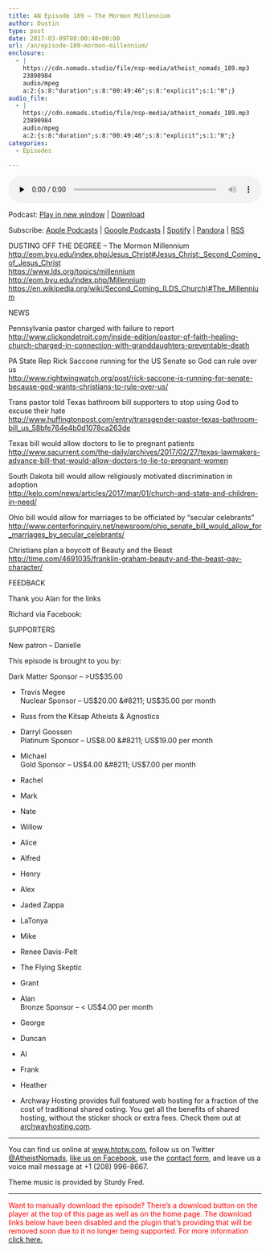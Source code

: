 ```yaml
---
title: AN Episode 189 – The Mormon Millennium
author: Dustin
type: post
date: 2017-03-09T08:00:40+00:00
url: /an/episode-189-mormon-millennium/
enclosure:
  - |
    https://cdn.nomads.studio/file/nsp-media/atheist_nomads_189.mp3
    23890984
    audio/mpeg
    a:2:{s:8:"duration";s:8:"00:49:46";s:8:"explicit";s:1:"0";}
audio_file:
  - |
    https://cdn.nomads.studio/file/nsp-media/atheist_nomads_189.mp3
    23890984
    audio/mpeg
    a:2:{s:8:"duration";s:8:"00:49:46";s:8:"explicit";s:1:"0";}
categories:
  - Episodes

---
```

<div itemscope itemtype="http://schema.org/AudioObject">
  <meta itemprop="name" content=" episode 189 &#8211; The Mormon Millennium" />
  
  <meta itemprop="uploadDate" content="2017-03-09T01:00:40-07:00" />
  
  <meta itemprop="encodingFormat" content="audio/mpeg" />
  
  <meta itemprop="duration" content="PT49M46S" />
  
  <meta itemprop="description" content="DUSTING OFF THE DEGREE - The Mormon Millennium
http://eom.byu.edu/index.php/Jesus_Christ#Jesus_Christ:_Second_Coming_of_Jesus_Christ
https://www.lds.org/topics/millennium
http://eom.byu.edu/index.php/Millennium
https://en.wikipedia.org/wiki/Second_Co..." />
  
  <meta itemprop="contentUrl" content="https://dts.podtrac.com/redirect.mp3/cdn.nomads.studio/file/nsp-media/atheist_nomads_189.mp3" />
  
  <meta itemprop="contentSize" content="22.8" />
  </p> 
  
  <div class="powerpress_player" id="powerpress_player_8452">
    <audio class="wp-audio-shortcode" id="audio-1469-196" preload="none" style="width: 100%;" controls="controls"><source type="audio/mpeg" src="https://dts.podtrac.com/redirect.mp3/cdn.nomads.studio/file/nsp-media/atheist_nomads_189.mp3?_=196" /><a href="https://dts.podtrac.com/redirect.mp3/cdn.nomads.studio/file/nsp-media/atheist_nomads_189.mp3">https://dts.podtrac.com/redirect.mp3/cdn.nomads.studio/file/nsp-media/atheist_nomads_189.mp3</a></audio>
  </div>
</div>

<p class="powerpress_links powerpress_links_mp3">
  Podcast: <a href="https://dts.podtrac.com/redirect.mp3/cdn.nomads.studio/file/nsp-media/atheist_nomads_189.mp3" class="powerpress_link_pinw" target="_blank" title="Play in new window" onclick="return powerpress_pinw('https://htotw.com/?powerpress_pinw=1469-podcast');" rel="nofollow">Play in new window</a> | <a href="https://dts.podtrac.com/redirect.mp3/cdn.nomads.studio/file/nsp-media/atheist_nomads_189.mp3" class="powerpress_link_d" title="Download" rel="nofollow" download="atheist_nomads_189.mp3">Download</a>
</p>

<p class="powerpress_links powerpress_subscribe_links">
  Subscribe: <a href="https://podcasts.apple.com/us/podcast/humanists-take-on-the-world/id530050098?mt=2&ls=1" class="powerpress_link_subscribe powerpress_link_subscribe_itunes" target="_blank" title="Subscribe on Apple Podcasts" rel="nofollow">Apple Podcasts</a> | <a href="https://www.google.com/podcasts?feed=aHR0cDovL2F0aGVpc3Rub21hZHMubGlic3luLmNvbS9yc3M%3D" class="powerpress_link_subscribe powerpress_link_subscribe_googleplay" target="_blank" title="Subscribe on Google Podcasts" rel="nofollow">Google Podcasts</a> | <a href="https://open.spotify.com/show/3LzK2xZGike6Tc1GEMtMbr?si=LieN9SNuTpq96smuaUsH8A" class="powerpress_link_subscribe powerpress_link_subscribe_spotify" target="_blank" title="Subscribe on Spotify" rel="nofollow">Spotify</a> | <a href="https://www.pandora.com/podcast/atheist-nomads/PC:10122?corr=62071012&part=ug" class="powerpress_link_subscribe powerpress_link_subscribe_pandora" target="_blank" title="Subscribe on Pandora" rel="nofollow">Pandora</a> | <a href="https://htotw.com/feed/podcast/" class="powerpress_link_subscribe powerpress_link_subscribe_rss" target="_blank" title="Subscribe via RSS" rel="nofollow">RSS</a>
</p>

DUSTING OFF THE DEGREE &#8211; The Mormon Millennium  
<a href="http://eom.byu.edu/index.php/Jesus_Christ#Jesus_Christ:_Second_Coming_of_Jesus_Christ" target="_blank" rel="noopener">http://eom.byu.edu/index.php/Jesus_Christ#Jesus_Christ:_Second_Coming_of_Jesus_Christ</a>  
<a href="https://www.lds.org/topics/millennium" target="_blank" rel="noopener">https://www.lds.org/topics/millennium</a>  
<a href="http://eom.byu.edu/index.php/Millennium" target="_blank" rel="noopener">http://eom.byu.edu/index.php/Millennium</a>  
<a href="https://en.wikipedia.org/wiki/Second_Coming_(LDS_Church)#The_Millennium" target="_blank" rel="noopener">https://en.wikipedia.org/wiki/Second_Coming_(LDS_Church)#The_Millennium</a>

NEWS

Pennsylvania pastor charged with failure to report  
<a href="http://www.clickondetroit.com/inside-edition/pastor-of-faith-healing-church-charged-in-connection-with-granddaughters-preventable-death" target="_blank" rel="noopener">http://www.clickondetroit.com/inside-edition/pastor-of-faith-healing-church-charged-in-connection-with-granddaughters-preventable-death</a>

PA State Rep Rick Saccone running for the US Senate so God can rule over us  
<a href="http://www.rightwingwatch.org/post/rick-saccone-is-running-for-senate-because-god-wants-christians-to-rule-over-us/" target="_blank" rel="noopener">http://www.rightwingwatch.org/post/rick-saccone-is-running-for-senate-because-god-wants-christians-to-rule-over-us/</a>

Trans pastor told Texas bathroom bill supporters to stop using God to excuse their hate  
<a href="http://www.huffingtonpost.com/entry/transgender-pastor-texas-bathroom-bill_us_58bfe764e4b0d1078ca263de" target="_blank" rel="noopener">http://www.huffingtonpost.com/entry/transgender-pastor-texas-bathroom-bill_us_58bfe764e4b0d1078ca263de</a>

Texas bill would allow doctors to lie to pregnant patients  
<a href="http://www.sacurrent.com/the-daily/archives/2017/02/27/texas-lawmakers-advance-bill-that-would-allow-doctors-to-lie-to-pregnant-women" target="_blank" rel="noopener">http://www.sacurrent.com/the-daily/archives/2017/02/27/texas-lawmakers-advance-bill-that-would-allow-doctors-to-lie-to-pregnant-women</a>

South Dakota bill would allow religiously motivated discrimination in adoption  
<a href="http://kelo.com/news/articles/2017/mar/01/church-and-state-and-children-in-need/" target="_blank" rel="noopener">http://kelo.com/news/articles/2017/mar/01/church-and-state-and-children-in-need/</a>

Ohio bill would allow for marriages to be officiated by “secular celebrants”  
<a href="http://www.centerforinquiry.net/newsroom/ohio_senate_bill_would_allow_for_marriages_by_secular_celebrants/" target="_blank" rel="noopener">http://www.centerforinquiry.net/newsroom/ohio_senate_bill_would_allow_for_marriages_by_secular_celebrants/</a>

Christians plan a boycott of Beauty and the Beast  
<a href="http://time.com/4691035/franklin-graham-beauty-and-the-beast-gay-character/" target="_blank" rel="noopener">http://time.com/4691035/franklin-graham-beauty-and-the-beast-gay-character/</a>

FEEDBACK

Thank you Alan for the links

Richard via Facebook:

SUPPORTERS

New patron &#8211; Danielle

This episode is brought to you by:

Dark Matter Sponsor &#8211; >US$35.00  
* Travis Megee  
Nuclear Sponsor &#8211; US$20.00 &#8211; US$35.00 per month  
* Russ from the Kitsap Atheists & Agnostics  
* Darryl Goossen  
Platinum Sponsor &#8211; US$8.00 &#8211; US$19.00 per month  
* Michael  
Gold Sponsor &#8211; US$4.00 &#8211; US$7.00 per month  
* Rachel  
* Mark  
* Nate  
* Willow  
* Alice  
* Alfred  
* Henry  
* Alex  
* Jaded Zappa  
* LaTonya  
* Mike  
* Renee Davis-Pelt  
* The Flying Skeptic  
* Grant  
* Alan  
Bronze Sponsor &#8211; < US$4.00 per month  
* George  
* Duncan  
* Al  
* Frank  
* Heather

* Archway Hosting provides full featured web hosting for a fraction of the cost of traditional shared osting. You get all the benefits of shared hosting, without the sticker shock or extra fees. Check them out at <a href="http://archwayhosting.com/" target="_blank" rel="noopener">archwayhosting.com</a>.

<hr width="500" />

You can find us online at <a href="https://www.htotw.com/" target="_blank" rel="noopener">www.htotw.com</a>, follow us on Twitter <a href="https://htotw.com/twitter" target="_blank" rel="noopener">@AtheistNomads</a>, <a href="https://htotw.com/facebook" target="_blank" rel="noopener">like us on Facebook</a>, use the [contact form](https://htotw.com/contact), and leave us a voice mail message at +1 (208) 996-8667.

Theme music is provided by Sturdy Fred.

* * *

<span style="color: #ff0000;">Want to manually download the episode? There&#8217;s a download button on the player at the top of this page as well as on the home page. The download links below have been disabled and the plugin that&#8217;s providing that will be removed soon due to it no longer being supported. For more information <a href="https://www.htotw.com/2017/old-feeds/">click here.</a></span>